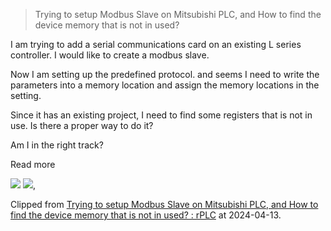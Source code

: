 > Trying to setup Modbus Slave on Mitsubishi PLC, and How to find the device memory that is not in used?

I am trying to add a serial communications card on an existing L series controller. I would like to create a modbus slave.

Now I am setting up the predefined protocol. and seems I need to write the parameters into a memory location and assign the memory locations in the setting.

Since it has an existing project, I need to find some registers that is not in use. Is there a proper way to do it?

Am I in the right track?

Read more

 ![](https://preview.redd.it/trying-to-setup-modbus-slave-on-mitsubishi-plc-and-how-to-v0-aamtjz2uz3eb1.jpg?width=640&crop=smart&auto=webp&s=eb5b551fbbfe65bfd19aaf7ed5fef70faa7bf4d2) ![](https://preview.redd.it/trying-to-setup-modbus-slave-on-mitsubishi-plc-and-how-to-v0-aamtjz2uz3eb1.jpg?width=640&crop=smart&auto=webp&s=eb5b551fbbfe65bfd19aaf7ed5fef70faa7bf4d2),

Clipped from [Trying to setup Modbus Slave on Mitsubishi PLC, and How to find the device memory that is not in used? : rPLC](https://www.reddit.com/r/PLC/comments/1597ub2/trying_to_setup_modbus_slave_on_mitsubishi_plc/) at 2024-04-13.